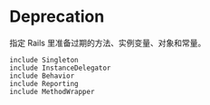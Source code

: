 # Deprecation

指定 Rails 里准备过期的方法、实例变量、对象和常量。

```
include Singleton
include InstanceDelegator
include Behavior
include Reporting
include MethodWrapper
```
